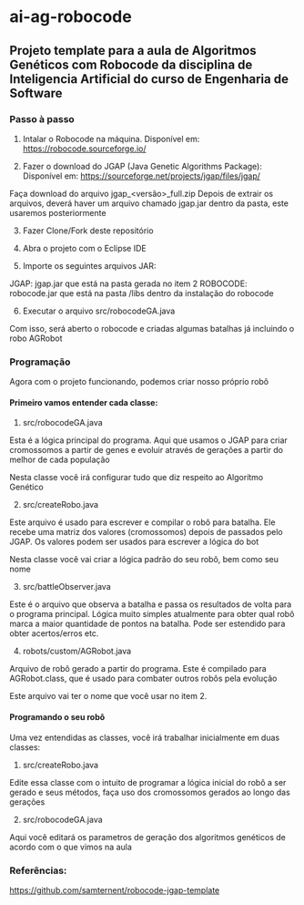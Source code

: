 # ai-ag-robocode

## Projeto template para a aula de Algoritmos Genéticos com Robocode da disciplina de Inteligencia Artificial do curso de Engenharia de Software

### Passo à passo

1. Intalar o Robocode na máquina. Disponível em: https://robocode.sourceforge.io/

2. Fazer o download do JGAP (Java Genetic Algorithms Package): Disponível em: https://sourceforge.net/projects/jgap/files/jgap/

Faça download do arquivo jgap_<versão>_full.zip
Depois de extrair os arquivos, deverá haver um arquivo chamado jgap.jar dentro da pasta, este usaremos posteriormente

3. Fazer Clone/Fork deste repositório

4. Abra o projeto com o Eclipse IDE

5. Importe os seguintes arquivos JAR:

JGAP: jgap.jar que está na pasta gerada no item 2
ROBOCODE: robocode.jar que está na pasta /libs dentro da instalação do robocode

6. Executar o arquivo src/robocodeGA.java

Com isso, será aberto o robocode e criadas algumas batalhas já incluindo o robo AGRobot

### Programação

Agora com o projeto funcionando, podemos criar nosso próprio robô

#### Primeiro vamos entender cada classe:

1. src/robocodeGA.java

Esta é a lógica principal do programa. Aqui que usamos o JGAP para criar cromossomos a partir de genes e evoluir através de gerações a partir do melhor de cada população

Nesta classe você irá configurar tudo que diz respeito ao Algorítmo Genético

2. src/createRobo.java

Este arquivo é usado para escrever e compilar o robô para batalha. Ele recebe uma matriz dos valores (cromossomos) depois de passados pelo JGAP. Os valores podem ser usados para escrever a lógica do bot

Nesta classe você vai criar a lógica padrão do seu robô, bem como seu nome

3. src/battleObserver.java

Este é o arquivo que observa a batalha e passa os resultados de volta para o programa principal. Lógica muito simples atualmente para obter qual robô marca a maior quantidade de pontos na batalha. Pode ser estendido para obter acertos/erros etc.

4. robots/custom/AGRobot.java

Arquivo de robô gerado a partir do programa. Este é compilado para AGRobot.class, que é usado para combater outros robôs pela evolução

Este arquivo vai ter o nome que você usar no item 2.

#### Programando o seu robô

Uma vez entendidas as classes, você irá trabalhar inicialmente em duas classes:

1. src/createRobo.java

Edite essa classe com o intuito de programar a lógica inicial do robô a ser gerado e seus métodos, faça uso dos cromossomos gerados ao longo das gerações

2. src/robocodeGA.java

Aqui você editará os parametros de geração dos algoritmos genéticos de acordo com o que vimos na aula


### Referências:
https://github.com/samternent/robocode-jgap-template

